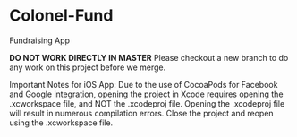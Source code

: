 # Colonel-Fund
Fundraising App

**DO NOT WORK DIRECTLY IN MASTER**
Please checkout a new branch to do any work on this project before we merge.

Important Notes for iOS App:
Due to the use of CocoaPods for Facebook and Google integration, opening the project
in Xcode requires opening the .xcworkspace file, and NOT the .xcodeproj file. Opening the
.xcodeproj file will result in numerous compilation errors. Close the project and reopen
using the .xcworkspace file.
